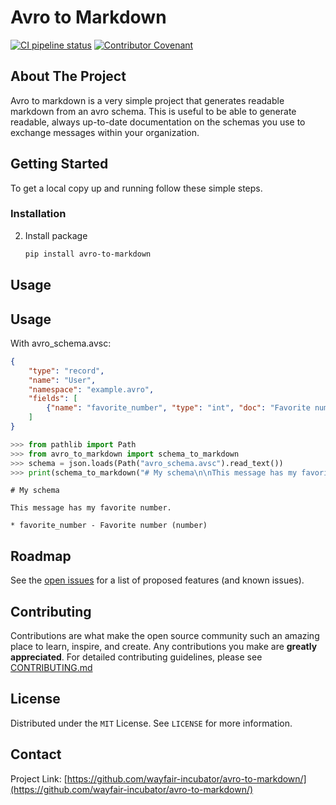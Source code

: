 # Avro to Markdown

[![CI pipeline status](https://github.com/wayfair-incubator/avro-to-markdown/workflows/CI/badge.svg?branch=main)](https://github.com/wayfair-incubator/avro-to-markdown/actions/workflows/main.yml)
[![Contributor Covenant](https://img.shields.io/badge/Contributor%20Covenant-2.0-4baaaa.svg)](https://github.com/wayfair-incubator/avro-to-markdown/blob/main/CODE_OF_CONDUCT.md)

## About The Project

Avro to markdown is a very simple project that generates readable markdown from an avro schema. This is useful
to be able to generate readable, always up-to-date documentation on the schemas you use to exchange messages within
your organization.

## Getting Started

To get a local copy up and running follow these simple steps.

### Installation

2. Install package

   ```sh
   pip install avro-to-markdown
   ```

## Usage


## Usage

With avro_schema.avsc:

```json
{
    "type": "record",
    "name": "User",
    "namespace": "example.avro",
    "fields": [
        {"name": "favorite_number", "type": "int", "doc": "Favorite number"}
    ]
}
```

```python
>>> from pathlib import Path
>>> from avro_to_markdown import schema_to_markdown
>>> schema = json.loads(Path("avro_schema.avsc").read_text())
>>> print(schema_to_markdown("# My schema\n\nThis message has my favorite number.\n", schema))
```

```text
# My schema

This message has my favorite number.

* favorite_number - Favorite number (number)
```


## Roadmap

See the [open issues](https://github.com/wayfair-incubator/avro-to-markdown/issues) for a list of proposed features (and known issues).

## Contributing

Contributions are what make the open source community such an amazing place to learn, inspire, and create. Any contributions you make are **greatly appreciated**. For detailed contributing guidelines, please see [CONTRIBUTING.md](https://github.com/wayfair-incubator/avro-to-markdown/blob/main/CONTRIBUTING.md)

## License

Distributed under the `MIT` License. See `LICENSE` for more information.

## Contact

Project Link: [https://github.com/wayfair-incubator/avro-to-markdown/](https://github.com/wayfair-incubator/avro-to-markdown/)
